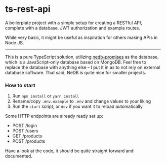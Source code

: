 # ts-rest-api

A boilerplate project with a simple setup for creating a RESTful API, complete with a database, JWT authorization and example routes.

While very basic, it might be useful as inspiration for others making APIs in Node.JS.

---

This is a pure TypeScript solution, utilizing [nedb-promises](https://github.com/bajankristof/nedb-promises) as the database, which is a JavaScript-only database based on MongoDB. Feel free to replace the database with anything else – I put it in as to not rely on external database software. That said, NeDB is quite nice for smaller projects.

### How to start

1. Run `npm install` or `yarn install`
2. Rename/copy `.env.example` to `.env` and change values to your liking
3. Run the `start` script, or `dev` if you want it to reload automatically

Some HTTP endpoints are already ready set up:

- POST /login
- POST /users
- GET /products
- POST /products

Have a look at the code, it should be quite straight forward and documented.
